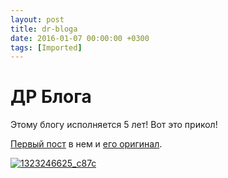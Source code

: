 ```yaml
---
layout: post
title: dr-bloga
date: 2016-01-07 00:00:00 +0300
tags: [Imported]
---
```

# ДР Блога

Этому блогу исполняется 5 лет! Вот это прикол!

[Первый пост](https://blog.alexeyev.me/2011/01/ya-obitayu-i-v-seti/ "Я обитаю и в сети") в нем и [его оригинал](http://vlaim.tumblr.com/post/2638043916/%D1%8F-%D0%BE%D0%B1%D0%B8%D1%82%D0%B0%D1%8E-%D0%B8-%D0%B2-%D1%81%D0%B5%D1%82%D0%B8).

[![1323246625_c87c](https://vlaim.s3.amazonaws.com/uploads/2016/01/1323246625_c87c.jpg)](https://vlaim.s3.amazonaws.com/uploads/2016/01/1323246625_c87c.jpg)